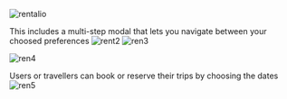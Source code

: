 
![rentalio](https://github.com/user-attachments/assets/54d0bb09-004e-4ead-975f-a04d7fd7379a)

This includes a multi-step modal that lets you navigate between your choosed preferences
![rent2](https://github.com/user-attachments/assets/c1d6a1af-237f-4ccf-ab84-f34e4ccf6853)
![ren3](https://github.com/user-attachments/assets/839b9199-ab15-4035-b11b-7cd07d6474cb)


![ren4](https://github.com/user-attachments/assets/f3a1b211-94b3-4115-9a6c-fb4b6c92f9a3)

Users or travellers can book or reserve their trips by choosing the dates
![ren5](https://github.com/user-attachments/assets/06f25478-f7b8-4d4f-9601-c23f524555a4)
